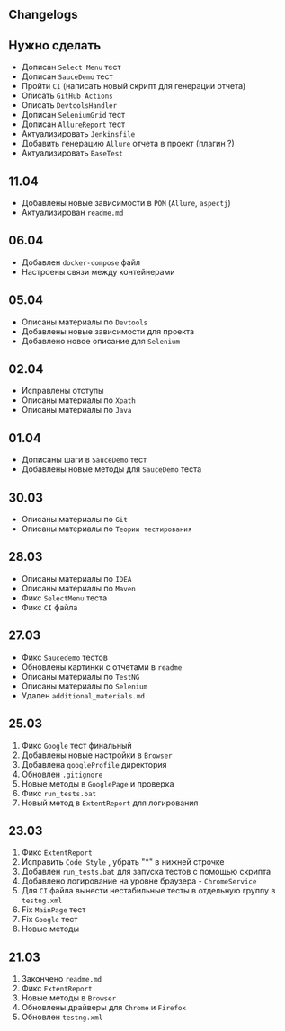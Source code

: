 ## Changelogs

## Нужно сделать

- Дописан `Select Menu` тест
- Дописан `SauceDemo` тест
- Пройти `CI` (написать новый скрипт для генерации отчета)
- Описать `GitHub Actions`
- Описать `DevtoolsHandler`
- Дописан `SeleniumGrid` тест
- Дописан `AllureReport` тест
- Актуализировать `Jenkinsfile`
- Добавить генерацию `Allure` отчета в проект (плагин ?)
- Актуализировать `BaseTest`

## 11.04

- Добавлены новые зависимости в `POM` (`Allure`, `aspectj`)
- Актуализирован `readme.md`

## 06.04

- Добавлен `docker-compose` файл
- Настроены связи между контейнерами

## 05.04

- Описаны материалы по `Devtools`
- Добавлены новые зависимости для проекта
- Добавлено новое описание для `Selenium`

## 02.04

- Исправлены отступы
- Описаны материалы по `Xpath`
- Описаны материалы по `Java`

## 01.04

- Дописаны шаги в `SauceDemo` тест
- Добавлены новые методы для `SauceDemo` теста

## 30.03

- Описаны материалы по `Git`
- Описаны материалы по `Теории тестирования`

## 28.03

- Описаны материалы по `IDEA`
- Описаны материалы по `Maven`
- Фикс `SelectMenu` теста
- Фикс `CI` файла

## 27.03

- Фикс `Saucedemo` тестов
- Обновлены картинки с отчетами в `readme`
- Описаны материалы по `TestNG`
- Описаны материалы по `Selenium`
- Удален `additional_materials.md`

## 25.03

1) Фикс `Google` тест финальный
2) Добавлены новые настройки в `Browser`
3) Добавлена `googleProfile` директория
4) Обновлен `.gitignore`
5) Новые методы в `GooglePage` и проверка
6) Фикс `run_tests.bat`
7) Новый метод в `ExtentReport` для логирования

## 23.03

1) Фикс `ExtentReport`
2) Исправить `Code Style` , убрать "*" в нижней строчке
3) Добавлен `run_tests.bat` для запуска тестов с помощью скрипта
4) Добавлено логирование на уровне браузера - `ChromeService`
5) Для `CI` файла вынести нестабильные тесты в отдельную группу в `testng.xml`
6) Fix `MainPage` тест
7) Fix `Google` тест
8) Новые методы

## 21.03

1) Закончено `readme.md`
2) Фикс `ExtentReport`
3) Новые методы в `Browser`
4) Обновлены драйверы для `Chrome` и `Firefox`
5) Обновлен `testng.xml`
